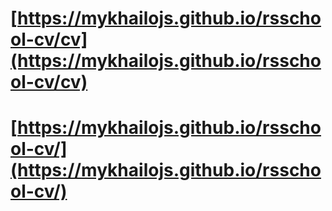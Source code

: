 # [https://mykhailojs.github.io/rsschool-cv/cv](https://mykhailojs.github.io/rsschool-cv/cv)

# [https://mykhailojs.github.io/rsschool-cv/](https://mykhailojs.github.io/rsschool-cv/)